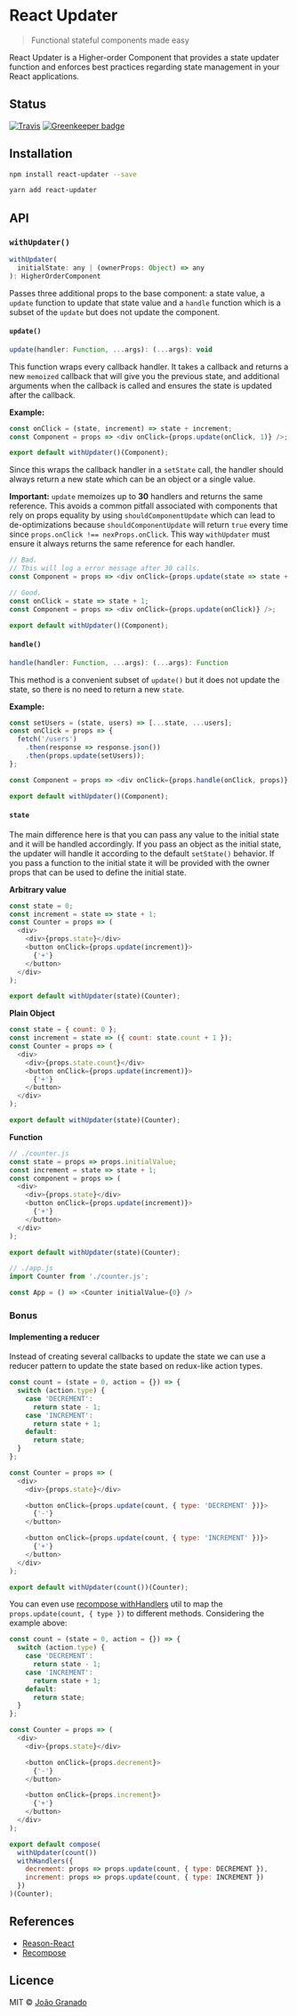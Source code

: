 # React Updater

> Functional stateful components made easy

React Updater is a Higher-order Component that provides a state updater function and enforces best practices regarding state management in your React applications.

## Status

[![Travis](https://img.shields.io/travis/joaogranado/react-updater.svg)](https://travis-ci.org/joaogranado/react-updater)
[![Greenkeeper badge](https://badges.greenkeeper.io/joaogranado/react-updater.svg)](https://greenkeeper.io/)

## Installation

```sh
npm install react-updater --save
```

```sh
yarn add react-updater
```

## API

### `withUpdater()`

```js
withUpdater(
  initialState: any | (ownerProps: Object) => any
): HigherOrderComponent
```

Passes three additional props to the base component: a state value, a `update` function to update that state value and a `handle` function which is a subset of the `update` but does not update the component.

#### `update()`

```js
update(handler: Function, ...args): (...args): void
```

This function wraps every callback handler. It takes a callback and returns a new `memoized` callback that will give you the previous state, and additional arguments when the callback is called and ensures the state is updated after the callback.

**Example:**

```js
const onClick = (state, increment) => state + increment;
const Component = props => <div onClick={props.update(onClick, 1)} />;

export default withUpdater()(Component);
```

Since this wraps the callback handler in a `setState` call, the handler should always return a new state which can be an object or a single value.

**Important:** `update` memoizes up to **30** handlers and returns the same reference. This avoids a common pitfall associated with components that rely on props equality by using `shouldComponentUpdate` which can lead to de-optimizations because `shouldComponentUpdate` will return `true` every time since `props.onClick !== nexProps.onClick`. This way `withUpdater` must ensure it always returns the same reference for each handler.

```js
// Bad.
// This will log a error message after 30 calls.
const Component = props => <div onClick={props.update(state => state + 1)} />;

// Good.
const onClick = state => state + 1;
const Component = props => <div onClick={props.update(onClick)} />;

export default withUpdater()(Component);
```

#### `handle()`

```js
handle(handler: Function, ...args): (...args): Function
```

This method is a convenient subset of `update()` but it does not update the state, so there is no need to return a new `state`.

**Example:**

```js
const setUsers = (state, users) => [...state, ...users];
const onClick = props => {
  fetch('/users')
    .then(response => response.json())
    .then(props.update(setUsers));
};

const Component = props => <div onClick={props.handle(onClick, props)} />;

export default withUpdater()(Component);
```

#### `state`
The main difference here is that you can pass any value to the initial state and it will be handled accordingly. If you pass an object as the initial state, the updater will handle it according to the default `setState()` behavior. If you pass a function to the initial state it will be provided with the owner props that can be used to define the initial state.

**Arbitrary value**

```js
const state = 0;
const increment = state => state + 1;
const Counter = props => (
  <div>
    <div>{props.state}</div>
    <button onClick={props.update(increment)}>
      {'+'}
    </button>
  </div>
);

export default withUpdater(state)(Counter);
```

**Plain Object**

```js
const state = { count: 0 };
const increment = state => ({ count: state.count + 1 });
const Counter = props => (
  <div>
    <div>{props.state.count}</div>
    <button onClick={props.update(increment)}>
      {'+'}
    </button>
  </div>
);

export default withUpdater(state)(Counter);
```

**Function**

```js
// ./counter.js
const state = props => props.initialValue;
const increment = state => state + 1;
const component = props => (
  <div>
    <div>{props.state}</div>
    <button onClick={props.update(increment)}>
      {'+'}
    </button>
  </div>
);

export default withUpdater(state)(Counter);

// ./app.js
import Counter from './counter.js';

const App = () => <Counter initialValue={0} />
```

### Bonus

#### Implementing a reducer

Instead of creating several callbacks to update the state we can use a reducer pattern to update the state based on redux-like action types.

```js
const count = (state = 0, action = {}) => {
  switch (action.type) {
    case 'DECREMENT':
      return state - 1;
    case 'INCREMENT':
      return state + 1;
    default:
      return state;
  }
};

const Counter = props => (
  <div>
    <div>{props.state}</div>

    <button onClick={props.update(count, { type: 'DECREMENT' })}>
      {'-'}
    </button>

    <button onClick={props.update(count, { type: 'INCREMENT' })}>
      {'+'}
    </button>
  </div>
);

export default withUpdater(count())(Counter);
```

You can even use [recompose withHandlers](https://github.com/acdlite/recompose/blob/master/docs/API.md#withhandlers) util to map the `props.update(count, { type })` to different methods. Considering the example above:

```js
const count = (state = 0, action = {}) => {
  switch (action.type) {
    case 'DECREMENT':
      return state - 1;
    case 'INCREMENT':
      return state + 1;
    default:
      return state;
  }
};

const Counter = props => (
  <div>
    <div>{props.state}</div>

    <button onClick={props.decrement}>
      {'-'}
    </button>

    <button onClick={props.increment}>
      {'+'}
    </button>
  </div>
);

export default compose(
  withUpdater(count())
  withHandlers({
    decrement: props => props.update(count, { type: DECREMENT }),
    increment: props => props.update(count, { type: INCREMENT })
  })
)(Counter);
```

## References

- [Reason-React](https://github.com/reasonml/reason-react)
- [Recompose](https://github.com/acdlite/recompose)

## Licence

MIT © [João Granado](https://github.com/joaogranado)
